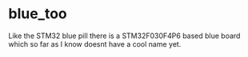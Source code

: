 # blue_too
Like the STM32 blue pill there is a STM32F030F4P6 based blue board which so far as I know doesnt have a cool name yet.
